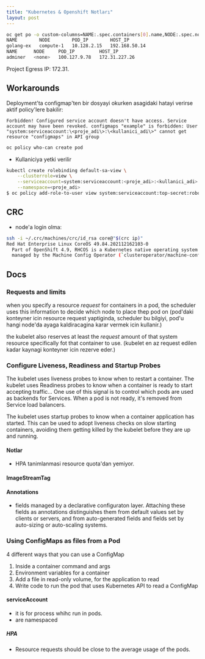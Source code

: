```yaml
---
title: "Kubernetes & Openshift Notları"
layout: post
---
```


```bash
oc get po -o custom-columns=NAME:.spec.containers[0].name,NODE:.spec.nodeName,POD_IP:.status.podIP,HOST_IP:.status.hostIP
NAME        NODE        POD_IP        HOST_IP
golang-ex   compute-1   10.128.2.15   192.168.50.14
NAME      NODE     POD_IP         HOST_IP
adminer   <none>   100.127.9.78   172.31.227.26
```

Project Egress IP: 172.31.

## Workarounds

Deployment'ta configmap'ten bir dosyayi okurken asagidaki hatayi verirse aktif policy'lere bakilir:

`Forbidden! Configured service account doesn't have access. Service account may have been revoked. configmaps "example" is forbidden: User "system:serviceaccount:\<proje_adi\>:\<kullanici_adi\>" cannot get resource "configmaps" in API group`

```bash
oc policy who-can create pod
```

* Kullaniciya yetki verilir

```bash
kubectl create rolebinding default-sa-view \
    --clusterrole=view \
    --serviceaccount=system:serviceaccount:<proje_adi>:<kullanici_adi> \
    --namespace=<proje_adi>
$ oc policy add-role-to-user view system:serviceaccount:top-secret:robot
```

## CRC

* node'a login olma:

```bash
ssh -i ~/.crc/machines/crc/id_rsa core@"$(crc ip)"
Red Hat Enterprise Linux CoreOS 49.84.202112162103-0
  Part of OpenShift 4.9, RHCOS is a Kubernetes native operating system
  managed by the Machine Config Operator (`clusteroperator/machine-config`).
```

<!-- [//]: # (#### Metrics deployment) -->
[//]: # (```ansible ansible-playbook [-i </path/to/inventory>]
[//]: # <OPENSHIFT_ANSIBLE_DIR>/playbooks/openshift-metrics/config.yml -e
[//]: # openshift_metrics_install_metrics=True -e
[//]: # openshift_metrics_hawkular_hostname=hawkular-metrics.example.com```)
[//]: # (### Setting limit ranges)

## Docs

### Requests and limits

when you specify a resource *request* for containers in a pod, the scheduler uses this information to decide which node to place thep pod on (pod'daki konteyner icin resource request yaptiginda, scheduler bu bilgiyi, pod'u hangi node'da ayaga kaldiracagina karar vermek icin kullanir.)

the kubelet also reserves at least the  *request* amount of that system resource specifically fot that container to use. (kubelet en az request edilen kadar kaynagi konteyner icin rezerve eder.)

### Configure Liveness, Readiness and Startup Probes

The kubelet uses liveness probes to know when to restart a container.  The kubelet uses Readiness probes to know when a container is ready to start accepting traffic... One use of this signal is to control which pods are used as backends for Services. When a pod is not ready, it's removed from Service load balancers.

The kubelet uses startup probes to know when a container application has started. This can be used to adopt liveness checks on slow starting containers, avoiding them getting killed by the kubelet before they are up and running.

#### Notlar

* HPA tanimlanmasi resource quota'dan yemiyor.

#### ImageStreamTag

#### Annotations

* fields managed by a declarative configuraton layer. Attaching these fields as annotations distinguishes them from default values set by clients or servers, and from auto-generated fields and fields set by auto-sizing or auto-scaling systems.

### Using ConfigMaps as files from a Pod

4 different ways that you can use a ConfigMap

1. Inside a container command and args
2. Environment variables for a container
3. Add a file in read-only volume, for the application to read
4. Write code to run the pod that uses Kubernetes API to read a ConfigMap

#### serviceAccount

* it is for process whihc run in pods.
* are namespaced

[//]: # (Kubelet Konfigürasyon)

##### HPA

* Resource requests should be close to the average usage of the pods.

[//]: # (task: metric server'dan average usage'i cek)
